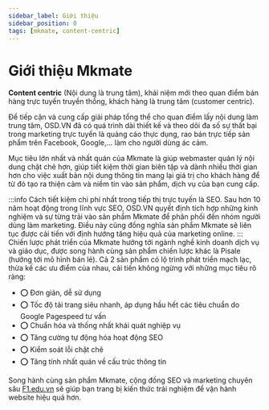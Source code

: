 ```yaml
---
sidebar_label: Giới thiệu
sidebar_position: 0
tags: [mkmate, content-centric]
---
```


# Giới thiệu Mkmate
**Content centric** (Nội dung là trung tâm), khái niệm mới theo quan điểm bán hàng trực tuyến truyền thống, khách hàng là trung tâm (customer centric). 

Để tiếp cận và cung cấp giải pháp tổng thể cho quan điểm lấy nội dung làm trung tâm, OSD.VN đã có quá trình dài thiết kế và theo dõi đa số sự thất bại trong marketing trực tuyến là quảng cáo thực dụng, rao bán trực tiếp sản phẩm trên Facebook, Google,... làm cho người dùng ác cảm.

Mục tiêu lớn nhất và nhất quán của Mkmate là giúp webmaster quản lý nội dung chặt chẽ hơn, giúp tiết kiệm thời gian biên tập và dành nhiều thời gian hơn cho việc xuất bản nội dung thông tin mang lại giá trị cho khách hàng để từ đó tạo ra thiện cảm và niềm tin vào sản phẩm, dịch vụ của bạn cung cấp.

:::info
Cách tiết kiệm chi phí nhất trong tiếp thị trực tuyến là SEO. Sau hơn 10 năm hoạt động trong lĩnh vực SEO, OSD.VN quyết định tích hợp những kinh nghiệm và sự từng trải vào sản phẩm Mkmate để phân phối đến nhóm người dùng làm marketing. Điều này cũng đồng nghĩa sản phẩm Mkmate sẽ liên tục được cải tiến với định hướng tăng hiệu quả của marketing online.
:::
Chiến lược phát triển của Mkmate hướng tới ngành nghề kinh doanh dịch vụ và giáo dục, được song hành cùng sản phẩm chiến lược khác là Pisale (hướng tới mô hình bán lẻ). Cả 2 sản phẩm có lộ trình phát triển mạch lạc, thừa kế các ưu điểm của nhau, cải tiến không ngừng với những mục tiêu rõ ràng:

- ⭕ Đơn giản, dễ sử dụng
- ⭕ Tốc độ tải trang siêu nhanh, áp dụng hầu hết các tiêu chuẩn do Google Pagespeed tư vấn
- ⭕ Chuẩn hóa và thống nhất khái quát nghiệp vụ
- ⭕ Tăng cường tự động hóa hoạt động SEO
- ⭕ Kiểm soát lỗi chặt chẽ
- ⭕ Tăng tính nhất quán về cấu trúc thông tin

Song hành cùng sản phẩm Mkmate, cộng đồng SEO và marketing chuyên sâu [F1.edu.vn](https://f1.edu.vn) sẽ giúp bạn trang bị kiến thức trải nghiệm để vận hành website hiệu quả hơn.

